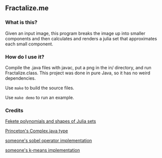 ## Fractalize.me

### What is this?
Given an input image, this program breaks the image up into smaller components and then calculates and renders a julia set that approximates each small component.

### How do I use it?
Compile the .java files with javac, put a png in the in/ directory, and run Fractalize.class. This project was done in pure Java, so it has no weird dependencies.

Use `make` to build the source files.

Use `make demo` to run an example.

### Credits
[Fekete polynomials and shapes of Julia sets](https://arxiv.org/abs/1607.05055)

[Princeton's Complex.java type](https://introcs.cs.princeton.edu/java/32class/Complex.java.html)

[someone's sobel operator implementation](https://en.wikipedia.org/wiki/Sobel_operator)

[someone's k-means implementation](https://en.wikipedia.org/wiki/K-means_clustering)